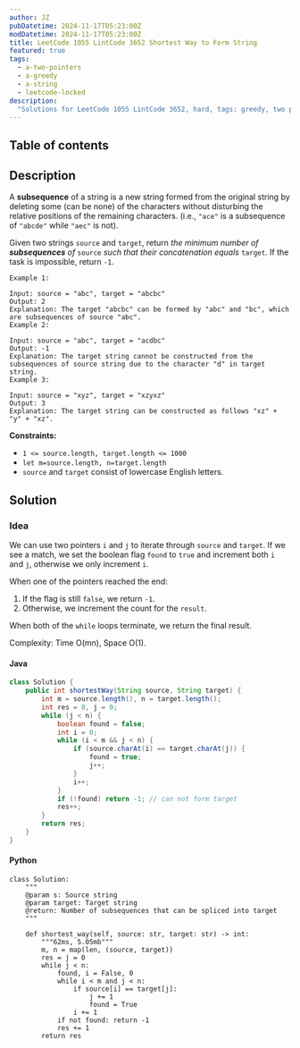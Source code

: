 ```yaml
---
author: JZ
pubDatetime: 2024-11-17T05:23:00Z
modDatetime: 2024-11-17T05:23:00Z
title: LeetCode 1055 LintCode 3652 Shortest Way to Form String
featured: true
tags:
  - a-two-pointers
  - a-greedy
  - a-string
  - leetcode-locked
description:
  "Solutions for LeetCode 1055 LintCode 3652, hard, tags: greedy, two pointers, string."
---
```


## Table of contents

## Description

A **subsequence** of a string is a new string formed from the original string by deleting some (can be none) of the characters without disturbing the relative positions of the remaining characters. (i.e., `"ace"` is a subsequence of `"abcde"` while `"aec"` is not).

Given two strings `source` and `target`, return _the minimum number of **subsequences** of_ `source` _such that their concatenation equals_ `target`. If the task is impossible, return `-1`.

```shell
Example 1:

Input: source = "abc", target = "abcbc"
Output: 2
Explanation: The target "abcbc" can be formed by "abc" and "bc", which are subsequences of source "abc".
Example 2:

Input: source = "abc", target = "acdbc"
Output: -1
Explanation: The target string cannot be constructed from the subsequences of source string due to the character "d" in target string.
Example 3:

Input: source = "xyz", target = "xzyxz"
Output: 3
Explanation: The target string can be constructed as follows "xz" + "y" + "xz".
```

**Constraints:**

-   `1 <= source.length, target.length <= 1000`
-   `let m=source.length, n=target.length`
-   `source` and `target` consist of lowercase English letters.

## Solution

### Idea

We can use two pointers `i` and `j` to iterate through `source` and `target`. If we see a match, we set the boolean flag `found` to `true` and increment both `i` and `j`, otherwise we only increment `i`.

When one of the pointers reached the end:

1. If the flag is still `false`, we return `-1`.
2. Otherwise, we increment the count for the `result`.

When both of the `while` loops terminate, we return the final result.

Complexity: Time O(mn), Space O(1).

#### Java

```java
class Solution {
    public int shortestWay(String source, String target) {
        int m = source.length(), n = target.length();
        int res = 0, j = 0;
        while (j < n) {
            boolean found = false;
            int i = 0;
            while (i < m && j < n) {
                if (source.charAt(i) == target.charAt(j)) {
                    found = true;
                    j++;
                }
                i++;
            }
            if (!found) return -1; // can not form target
            res++;
        }
        return res;
    }
}
```

#### Python

```pycon
class Solution:
    """
    @param s: Source string
    @param target: Target string
    @return: Number of subsequences that can be spliced into target
    """

    def shortest_way(self, source: str, target: str) -> int:
        """62ms, 5.05mb"""
        m, n = map(len, (source, target))
        res = j = 0
        while j < n:
            found, i = False, 0
            while i < m and j < n:
                if source[i] == target[j]:
                    j += 1
                    found = True
                i += 1
            if not found: return -1
            res += 1
        return res
```
